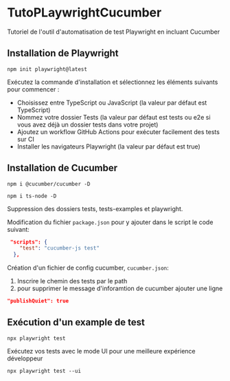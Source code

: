 # TutoPLaywrightCucumber
Tutoriel de l'outil d'automatisation de test Playwright en incluant Cucumber

## Installation de Playwright
```shell
npm init playwright@latest
```
Exécutez la commande d'installation et sélectionnez les éléments suivants pour commencer :

* Choisissez entre TypeScript ou JavaScript (la valeur par défaut est TypeScript)
* Nommez votre dossier Tests (la valeur par défaut est tests ou e2e si vous avez déjà un dossier tests dans votre projet)
* Ajoutez un workflow GitHub Actions pour exécuter facilement des tests sur CI
* Installer les navigateurs Playwright (la valeur par défaut est true)


## Installation de Cucumber

```shell
npm i @cucumber/cucumber -D 
```

```shell
npm i ts-node -D 

```
Suppression des dossiers tests, tests-examples et playwright.

Modification du fichier ```package.json``` pour y ajouter dans le script le code suivant:
````json
 "scripts": {
    "test": "cucumber-js test"
  },
````

Création d'un fichier de config cucumber, ```cucumber.json```:
1. Inscrire le chemin des tests par le path
2. pour supprimer le message d'inforamtion de cucumber ajouter une ligne
````json
"publishQuiet": true
````

## Exécution d'un example de test

````shell
npx playwright test
````
Exécutez vos tests avec le mode UI pour une meilleure expérience développeur 
````shell
npx playwright test --ui
````